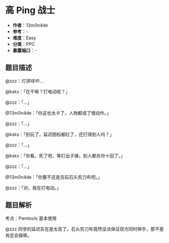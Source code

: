 # 高 Ping 战士

- **作者**：13m0n4de
- **参考**：-
- **难度**：Easy
- **分类**：PPC
- **暴露端口**：-

## 题目描述

@zzz：*打游戏中....*

@ksks：「在干嘛？打电动呢？」

@zzz：「...」

@13m0n4de：「你这也太卡了，人物都成了慢动作。」

@zzz：「...」

@ksks：「别玩了，延迟图标都红了，还打得到人吗？」

@zzz：「...」

@ksks：「你看，死了吧，等打出子弹，别人都杀你十回了。」

@zzz：「...」

@13m0n4de：「你要不还是去玩石头剪刀布吧。」

@zzz：「对，我在打电动。」

## 题目解析

考点：Pwntools 基本使用

@zzz 同学的延迟实在是太高了，石头剪刀布竟然没法保证双方同时伸手，那不是肯定会输嘛。


